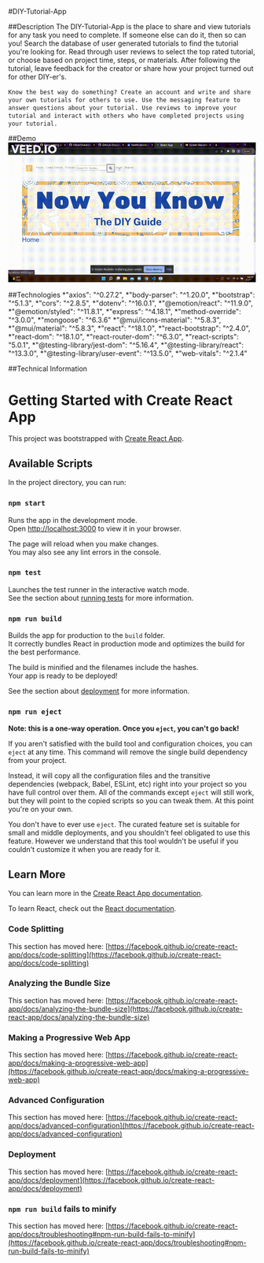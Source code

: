 #DIY-Tutorial-App

##Description
    The DIY-Tutorial-App is the place to share and view tutorials for any task you need to complete. If someone else can do it, then so can you! Search the database of user generated tutorials to find the tutorial you're looking for. Read through user reviews to select the top rated tutorial, or choose based on project time, steps, or materials. After following the tutorial, leave feedback for the creator or share how your project turned out for other DIY-er's. 

    Know the best way do something? Create an account and write and share your own tutorials for others to use. Use the messaging feature to answer questions about your tutorial. Use reviews to improve your tutorial and interact with others who have completed projects using your tutorial. 

##Demo
![Demo gif](https://github.com/ZachFlota/DIY-Tutorial-App/blob/zach/client/src/assets/DIY-Demo_Gif.gif)


##Technologies
    *"axios": "^0.27.2",
    *"body-parser": "^1.20.0",
    *"bootstrap": "^5.1.3",
    *"cors": "^2.8.5",
    *"dotenv": "^16.0.1",
    *"@emotion/react": "^11.9.0",
    *"@emotion/styled": "^11.8.1",
    *"express": "^4.18.1",
    *"method-override": "^3.0.0",
    *"mongoose": "^6.3.6"
    *"@mui/icons-material": "^5.8.3",
    *"@mui/material": "^5.8.3",
    *"react": "^18.1.0",
    *"react-bootstrap": "^2.4.0",
    *"react-dom": "^18.1.0",
    *"react-router-dom": "^6.3.0",
    *"react-scripts": "5.0.1",
    *"@testing-library/jest-dom": "^5.16.4",
    *"@testing-library/react": "^13.3.0",
    *"@testing-library/user-event": "^13.5.0",
    *"web-vitals": "^2.1.4"

##Technical Information

# Getting Started with Create React App

This project was bootstrapped with [Create React App](https://github.com/facebook/create-react-app).

## Available Scripts

In the project directory, you can run:

### `npm start`

Runs the app in the development mode.\
Open [http://localhost:3000](http://localhost:3000) to view it in your browser.

The page will reload when you make changes.\
You may also see any lint errors in the console.

### `npm test`

Launches the test runner in the interactive watch mode.\
See the section about [running tests](https://facebook.github.io/create-react-app/docs/running-tests) for more information.

### `npm run build`

Builds the app for production to the `build` folder.\
It correctly bundles React in production mode and optimizes the build for the best performance.

The build is minified and the filenames include the hashes.\
Your app is ready to be deployed!

See the section about [deployment](https://facebook.github.io/create-react-app/docs/deployment) for more information.

### `npm run eject`

**Note: this is a one-way operation. Once you `eject`, you can't go back!**

If you aren't satisfied with the build tool and configuration choices, you can `eject` at any time. This command will remove the single build dependency from your project.

Instead, it will copy all the configuration files and the transitive dependencies (webpack, Babel, ESLint, etc) right into your project so you have full control over them. All of the commands except `eject` will still work, but they will point to the copied scripts so you can tweak them. At this point you're on your own.

You don't have to ever use `eject`. The curated feature set is suitable for small and middle deployments, and you shouldn't feel obligated to use this feature. However we understand that this tool wouldn't be useful if you couldn't customize it when you are ready for it.

## Learn More

You can learn more in the [Create React App documentation](https://facebook.github.io/create-react-app/docs/getting-started).

To learn React, check out the [React documentation](https://reactjs.org/).

### Code Splitting

This section has moved here: [https://facebook.github.io/create-react-app/docs/code-splitting](https://facebook.github.io/create-react-app/docs/code-splitting)

### Analyzing the Bundle Size

This section has moved here: [https://facebook.github.io/create-react-app/docs/analyzing-the-bundle-size](https://facebook.github.io/create-react-app/docs/analyzing-the-bundle-size)

### Making a Progressive Web App

This section has moved here: [https://facebook.github.io/create-react-app/docs/making-a-progressive-web-app](https://facebook.github.io/create-react-app/docs/making-a-progressive-web-app)

### Advanced Configuration

This section has moved here: [https://facebook.github.io/create-react-app/docs/advanced-configuration](https://facebook.github.io/create-react-app/docs/advanced-configuration)

### Deployment

This section has moved here: [https://facebook.github.io/create-react-app/docs/deployment](https://facebook.github.io/create-react-app/docs/deployment)

### `npm run build` fails to minify

This section has moved here: [https://facebook.github.io/create-react-app/docs/troubleshooting#npm-run-build-fails-to-minify](https://facebook.github.io/create-react-app/docs/troubleshooting#npm-run-build-fails-to-minify)
